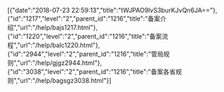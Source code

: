 [{"date":"2018-07-23 22:59:13","title":"tWJPAO9lvS3burKJvQn6JA=="},{"id":"1217","level":"2","parent_id":"1216","title":"备案介绍","url":"/help/bajs1217.html"},{"id":"1220","level":"2","parent_id":"1216","title":"备案流程","url":"/help/balc1220.html"},{"id":"2944","level":"2","parent_id":"1216","title":"管局规则","url":"/help/gjgz2944.html"},{"id":"3038","level":"2","parent_id":"1216","title":"备案各省规则","url":"/help/bagsgz3038.html"}]